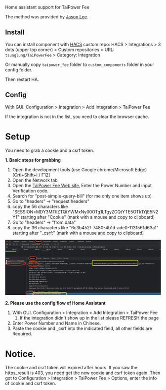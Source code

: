 Home assistant support for TaiPower Fee

The method was provided by [Jason Lee](https://www.dcard.tw/@jas0n.1ee.com).

## Install

You can install component with [HACS](https://hacs.xyz/) custom repo: HACS > Integrations > 3 dots (upper top corner) > Custom repositories > URL: `tsunglung/TaiPowerFee` > Category: Integration

Or manually copy `taipower_fee` folder to `custom_components` folder in your config folder.

Then restart HA.

## Config

With GUI. Configuration > Integration > Add Integration > TaiPower Fee

If the integration is not in the list, you need to clear the browser cache.

# Setup

You need to grab a cookie and a csrf token.

**1. Basic steps for grabbing**

1. Open the development tools (use Google chrome/Microsoft Edge) [Crtl+Shift+I / F12]
2. Open the Network tab
3. Open the [TaiPower Fee Web site](https://ebpps2.taipower.com.tw/simplebill/simple-query-bill), Enter the Power Number and input Verification code.
4. Search for "post-simple-query-bill" (for me only one item shows up)
5. Go to "headers" -> "request headers"
6. copy the 56 characters like "SESSION=MDY3MTliZTQtYWMxNy00OTg1LTgyZGQtYTE5OTk1YjE5N2Y1" starting after "Cookie"  (mark with a mouse and copy to clipboard)
7. Go to "headers" -> "from data"
8. copy the 36 characters like "6c3b452f-7480-4b1d-ade0-1131561d63a1" starting after "\_csrf:"  (mark with a mouse and copy to clipboard)

![grabbing](grabbing.png)

**2. Please use the config flow of Home Assistant**

1. With GUI. Configuration > Integration > Add Integration > TaiPower Fee
   1. If the integration didn't show up in the list please REFRESH the page
2. Enter Power Number and Name in Chinese.
3. Paste the cookie and _csrf into the indicated field, all other fields are Required.

# Notice.
The cookie and csrf token will expired after hours. If you saw the https_result is 403, you need get the new cookie and csrf token again.
Then got to Configuration > Integration > TaiPower Fee > Options, enter the info of cookie and csrf token.